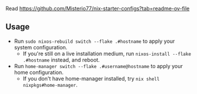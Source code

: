 Read https://github.com/Misterio77/nix-starter-configs?tab=readme-ov-file

## Usage

-   Run `sudo nixos-rebuild switch --flake .#hostname` to apply your system
    configuration.
    -   If you're still on a live installation medium, run `nixos-install --flake
.#hostname` instead, and reboot.
-   Run `home-manager switch --flake .#username@hostname` to apply your home
    configuration.
    -   If you don't have home-manager installed, try `nix shell nixpkgs#home-manager`.
